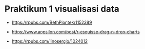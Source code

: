 # Praktikum 1 visualisasi data

- https://rpubs.com/BethPiontek/1152389

- https://www.appsilon.com/post/r-esquisse-drag-n-drop-charts

- https://rpubs.com/linosergio/1024012
